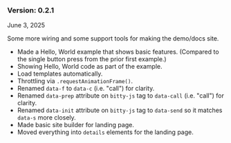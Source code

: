 
  <h3>Version: 0.2.1</h3>

  <p>June 3, 2025</p>


  <p>Some more wiring and some support tools for making the demo/docs site.</p>

  <ul>
    <li>
      Made a Hello, World example that shows basic features. (Compared to the
      single button press from the prior first example.)
    </li>
    <li>Showing Hello, World code as part of the example.</li>
    <li>Load templates automatically.</li>
    <li>Throttling via <code>.requestAnimationFrame()</code>.</li>
    <li>
      Renamed <code>data-f</code> to <code>data-c</code> (i.e. &quot;call&quot;)
      for clarity.
    </li>
    <li>
      Renamed <code>data-prep</code> attribute on <code>bitty-js</code> tag to
      <code>data-call</code> (i.e. &quot;call&quot;) for clarity.
    </li>
    <li>
      Renamed <code>data-init</code> attribute on <code>bitty-js</code> tag to
      <code>data-send</code> so it matches <code>data-s</code> more closely.
    </li>
    <li>Made basic site builder for landing page.</li>
    <li>
      Moved everything into <code>details</code> elements for the landing page.
    </li>
  </ul>
